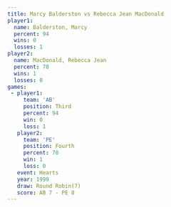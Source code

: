 ```yaml
---
title: Marcy Balderston vs Rebecca Jean MacDonald
player1:                       
  name: Balderston, Marcy      
  percent: 94                  
  wins: 0                      
  losses: 1                    
player2:                       
  name: MacDonald, Rebecca Jean
  percent: 78                  
  wins: 1                      
  losses: 0                    
games:
 - player1:         
     team: 'AB'     
     position: Third
     percent: 94    
     win: 0         
     loss: 1        
   player2:          
     team: 'PE'      
     position: Fourth
     percent: 78     
     win: 1          
     loss: 0         
   event: Hearts       
   year: 1999          
   draw: Round Robin(7)
   score: AB 7 - PE 8  
---
```

